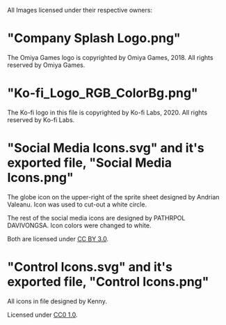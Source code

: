 All Images licensed under their respective owners:

# "Company Splash Logo.png"

The Omiya Games logo is copyrighted by Omiya Games, 2018.  All rights reserved by Omiya Games.

# "Ko-fi_Logo_RGB_ColorBg.png"

The Ko-fi logo in this file is copyrighted by Ko-fi Labs, 2020.  All rights reserved by Ko-fi Labs.

# "Social Media Icons.svg" and it's exported file, "Social Media Icons.png"

The globe icon on the upper-right of the sprite sheet designed by Andrian Valeanu.  Icon was used to cut-out a white circle.

The rest of the social media icons are designed by PATHRPOL DAVIVONGSA.  Icon colors were changed to white.

Both are licensed under [CC BY 3.0](https://creativecommons.org/licenses/by/3.0/).

# "Control Icons.svg" and it's exported file, "Control Icons.png"

All icons in file designed by Kenny.

Licensed under [CC0 1.0](https://creativecommons.org/publicdomain/zero/1.0/).